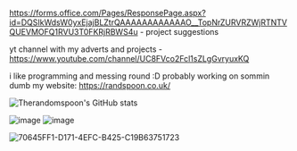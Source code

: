 https://forms.office.com/Pages/ResponsePage.aspx?id=DQSIkWdsW0yxEjajBLZtrQAAAAAAAAAAAAO__TopNrZURVRZWjRTNTVQUEVMOFQ1RVU3T0FKRjRBWS4u - project suggestions

yt channel with my adverts and projects - https://www.youtube.com/channel/UC8FVco2Fcl1sZLgGvryuxKQ

i like programming and messing round :D probably working on sommin dumb
my website: https://randspoon.co.uk/

![Therandomspoon's GitHub stats](https://github-readme-stats.vercel.app./api?username=therandomspoon&show_icons=true&theme=radical)

![image](https://user-images.githubusercontent.com/107148755/201308392-0e36172f-562a-4ed9-af3e-96de0a15e75d.gif)                  ![image](https://user-images.githubusercontent.com/107148755/201310044-75c2b65e-7e3d-4f75-8d18-fcd4b2b7ffa9.jpeg)


![70645FF1-D171-4EFC-B425-C19B63751723](https://user-images.githubusercontent.com/107148755/205594543-9f49dc5d-0c37-44ff-a1a9-5b0cca9e8660.jpeg)
